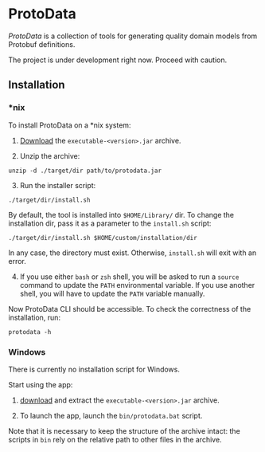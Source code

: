 # ProtoData

_ProtoData_ is a collection of tools for generating quality domain models from Protobuf definitions.

The project is under development right now. Proceed with caution.

## Installation
### *nix

To install ProtoData on a *nix system:

 1. [Download](https://github.com/SpineEventEngine/ProtoData/packages/710696) 
    the `executable-<version>.jar` archive.

 2. Unzip the archive:
 ```
 unzip -d ./target/dir path/to/protodata.jar
 ```

 3. Run the installer script:
 ```
 ./target/dir/install.sh
 ```
 By default, the tool is installed into `$HOME/Library/` dir. To change the installation dir,
 pass it as a parameter to the `install.sh` script:
 ```
 ./target/dir/install.sh $HOME/custom/installation/dir
 ```
 In any case, the directory must exist. Otherwise, `install.sh` will exit with an error.

 4. If you use either `bash` or `zsh` shell, you will be asked to run a `source` command to update
 the `PATH` environmental variable. If you use another shell, you will have to update the `PATH`
 variable manually.

Now ProtoData CLI should be accessible. To check the correctness of the installation, run:
```
protodata -h
```

### Windows

There is currently no installation script for Windows.

Start using the app:

 1. [download](https://github.com/SpineEventEngine/ProtoData/packages/710696) and extract 
    the `executable-<version>.jar` archive.

 2. To launch the app, launch the `bin/protodata.bat` script.

Note that it is necessary to keep the structure of the archive intact: the scripts in `bin` rely
on the relative path to other files in the archive.
